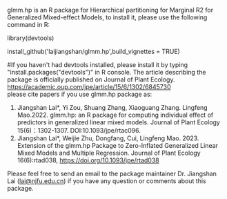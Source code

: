 glmm.hp is an R package for Hierarchical partitioning for Marginal R2 for Generalized Mixed-effect Models, to install it, please use the following command in R:

library(devtools)

install_github('laijiangshan/glmm.hp',build_vignettes = TRUE)

#If you haven't had devtools installed, please install it by typing "install.packages("devtools")" in R console.
The article describing the package is officially published on Journal of Plant Ecology. https://academic.oup.com/jpe/article/15/6/1302/6845730   
please cite papers if you use glmm.hp package as:
1. Jiangshan Lai*, Yi Zou, Shuang Zhang, Xiaoguang Zhang. Lingfeng Mao.2022. glmm.hp: an R package for computing individual effect of predictors in generalized linear mixed models. Journal of Plant Ecology 15(6)：1302-1307. DOI:10.1093/jpe/rtac096.
2. Jiangshan Lai*, Weijie Zhu, Dongfang, Cui, Lingfeng Mao. 2023. Extension of the glmm.hp Package to Zero-Inflated Generalized Linear Mixed Models and Multiple Regression. Journal of Plant Ecology 16(6):rtad038, https://doi.org/10.1093/jpe/rtad038

Please feel free to send an email to the package maintainer Dr. Jiangshan Lai (lai@njfu.edu.cn) if you have any question or comments about this package.

